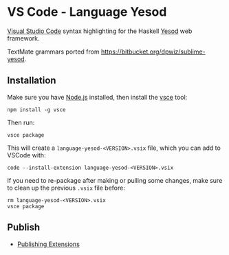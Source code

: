 # VS Code - Language Yesod

[Visual Studio Code](https://code.visualstudio.com/) syntax highlighting for the Haskell [Yesod](https://www.yesodweb.com/) web framework.

TextMate grammars ported from https://bitbucket.org/dpwiz/sublime-yesod.

## Installation

Make sure you have [Node.js](https://nodejs.org/) installed, then install the [vsce](https://code.visualstudio.com/api/working-with-extensions/publishing-extension#vsce) tool:

```
npm install -g vsce
```

Then run:

```
vsce package
```

This will create a `language-yesod-<VERSION>.vsix` file, which you can add to VSCode with:

```
code --install-extension language-yesod-<VERSION>.vsix
```

If you need to re-package after making or pulling some changes, make sure to clean up the previous `.vsix` file before:

```
rm language-yesod-<VERSION>.vsix
vsce package
```

## Publish

- [Publishing Extensions](https://code.visualstudio.com/api/working-with-extensions/publishing-extension)
